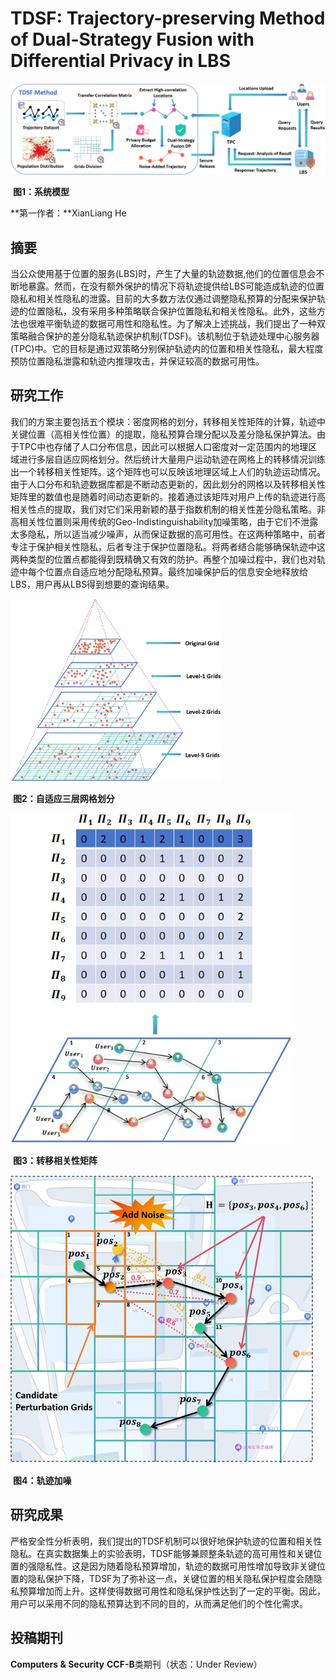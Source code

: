 # **TDSF: Trajectory-preserving Method of Dual-Strategy Fusion with** **Differential Privacy in LBS**

 ![System model.jpg](https://github.com/hxlabc/TDSF/blob/main/pic/System%20model.jpg?raw=true)

​												**图1：系统模型**

**第一作者：**XianLiang He



## 摘要

当公众使用基于位置的服务(LBS)时，产生了大量的轨迹数据,他们的位置信息会不断地暴露。然而，在没有额外保护的情况下将轨迹提供给LBS可能造成轨迹的位置隐私和相关性隐私的泄露。目前的大多数方法仅通过调整隐私预算的分配来保护轨迹的位置隐私，没有采用多种策略联合保护位置隐私和相关性隐私。此外，这些方法也很难平衡轨迹的数据可用性和隐私性。为了解决上述挑战，我们提出了一种双策略融合保护的差分隐私轨迹保护机制(TDSF)。该机制位于轨迹处理中心服务器(TPC)中。它的目标是通过双策略分别保护轨迹内的位置和相关性隐私，最大程度预防位置隐私泄露和轨迹内推理攻击，并保证较高的数据可用性。

 

## 研究工作

我们的方案主要包括五个模块：密度网格的划分，转移相关性矩阵的计算，轨迹中关键位置（高相关性位置）的提取，隐私预算合理分配以及差分隐私保护算法。由于TPC中也存储了人口分布信息，因此可以根据人口密度对一定范围内的地理区域进行多层自适应网格划分。然后统计大量用户运动轨迹在网格上的转移情况训练出一个转移相关性矩阵。这个矩阵也可以反映该地理区域上人们的轨迹运动情况。由于人口分布和轨迹数据库都是不断动态更新的，因此划分的网格以及转移相关性矩阵里的数值也是随着时间动态更新的。接着通过该矩阵对用户上传的轨迹进行高相关性点的提取，我们对它们采用新颖的基于指数机制的相关性差分隐私策略。非高相关性位置则采用传统的Geo-Indistinguishability加噪策略，由于它们不泄露太多隐私，所以适当减少噪声，从而保证数据的高可用性。在这两种策略中，前者专注于保护相关性隐私，后者专注于保护位置隐私。将两者结合能够确保轨迹中这两种类型的位置点都能得到既精确又有效的防护。再整个加噪过程中，我们也对轨迹中每个位置点自适应地分配隐私预算。最终加噪保护后的信息安全地释放给LBS，用户再从LBS得到想要的查询结果。

<img src="https://github.com/hxlabc/TDSF/blob/main/pic/Geospatial%20discretisation.jpg?raw=true" alt="Geospatial discretisation.jpg" style="zoom: 33%;" />

​									**图2：自适应三层网格划分**



<img src="https://github.com/hxlabc/TDSF/blob/main/pic/Calculation%20of%20transfer%20matrix.jpg?raw=true" alt="Calculation of transfer matrix.jpg" style="zoom:80%;" />

​									**图3：转移相关性矩阵**



<img src="https://github.com/hxlabc/TDSF/blob/main/pic/Correlation%20Perturbation%20Mechanism.jpg?raw=true" alt="Correlation Perturbation Mechanism.jpg" style="zoom: 50%;" />

​										    **图4：轨迹加噪**

## 研究成果

严格安全性分析表明，我们提出的TDSF机制可以很好地保护轨迹的位置和相关性隐私。在真实数据集上的实验表明，TDSF能够兼顾整条轨迹的高可用性和关键位置的强隐私性。这是因为随着隐私预算增加，轨迹的数据可用性增加导致非关键位置的隐私保护下降，TDSF为了弥补这一点，关键位置的相关隐私保护程度会随隐私预算增加而上升。这样使得数据可用性和隐私保护性达到了一定的平衡。因此，用户可以采用不同的隐私预算达到不同的目的，从而满足他们的个性化需求。

 

## 投稿期刊

**Computers & Security**  **CCF-B**类期刊（状态：Under Review）